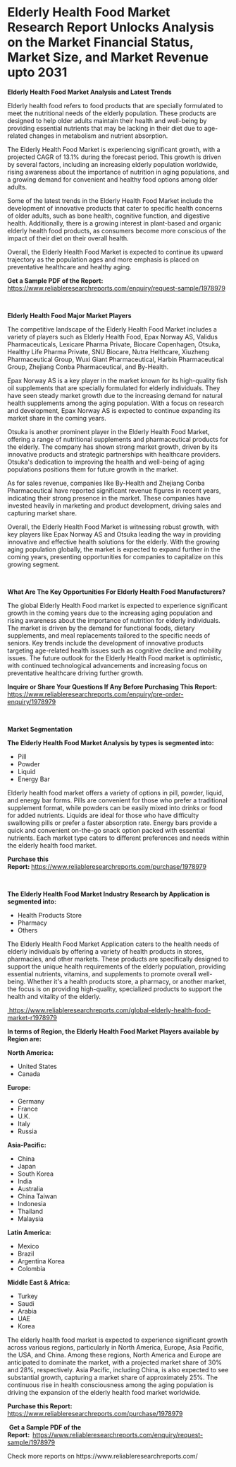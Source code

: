 <p><h1>Elderly Health Food Market Research Report Unlocks Analysis on the Market Financial Status, Market Size, and Market Revenue upto 2031</h1></p><p><strong>Elderly Health Food Market Analysis and Latest Trends</strong></p>
<p><p>Elderly health food refers to food products that are specially formulated to meet the nutritional needs of the elderly population. These products are designed to help older adults maintain their health and well-being by providing essential nutrients that may be lacking in their diet due to age-related changes in metabolism and nutrient absorption.</p><p>The Elderly Health Food Market is experiencing significant growth, with a projected CAGR of 13.1% during the forecast period. This growth is driven by several factors, including an increasing elderly population worldwide, rising awareness about the importance of nutrition in aging populations, and a growing demand for convenient and healthy food options among older adults.</p><p>Some of the latest trends in the Elderly Health Food Market include the development of innovative products that cater to specific health concerns of older adults, such as bone health, cognitive function, and digestive health. Additionally, there is a growing interest in plant-based and organic elderly health food products, as consumers become more conscious of the impact of their diet on their overall health.</p><p>Overall, the Elderly Health Food Market is expected to continue its upward trajectory as the population ages and more emphasis is placed on preventative healthcare and healthy aging.</p></p>
<p><strong>Get a Sample PDF of the Report:&nbsp;</strong> <a href="https://www.reliableresearchreports.com/enquiry/request-sample/1978979">https://www.reliableresearchreports.com/enquiry/request-sample/1978979</a></p>
<p>&nbsp;</p>
<p><strong>Elderly Health Food Major Market Players</strong></p>
<p><p>The competitive landscape of the Elderly Health Food Market includes a variety of players such as Elderly Health Food, Epax Norway AS, Validus Pharmaceuticals, Lexicare Pharma Private, Biocare Copenhagen, Otsuka, Healthy Life Pharma Private, SNU Biocare, Nutra Helthcare, Xiuzheng Pharmaceutical Group, Wuxi Giant Pharmaceutical, Harbin Pharmaceutical Group, Zhejiang Conba Pharmaceutical, and By-Health.</p><p>Epax Norway AS is a key player in the market known for its high-quality fish oil supplements that are specially formulated for elderly individuals. They have seen steady market growth due to the increasing demand for natural health supplements among the aging population. With a focus on research and development, Epax Norway AS is expected to continue expanding its market share in the coming years.</p><p>Otsuka is another prominent player in the Elderly Health Food Market, offering a range of nutritional supplements and pharmaceutical products for the elderly. The company has shown strong market growth, driven by its innovative products and strategic partnerships with healthcare providers. Otsuka's dedication to improving the health and well-being of aging populations positions them for future growth in the market.</p><p>As for sales revenue, companies like By-Health and Zhejiang Conba Pharmaceutical have reported significant revenue figures in recent years, indicating their strong presence in the market. These companies have invested heavily in marketing and product development, driving sales and capturing market share.</p><p>Overall, the Elderly Health Food Market is witnessing robust growth, with key players like Epax Norway AS and Otsuka leading the way in providing innovative and effective health solutions for the elderly. With the growing aging population globally, the market is expected to expand further in the coming years, presenting opportunities for companies to capitalize on this growing segment.</p></p>
<p>&nbsp;</p>
<p><strong>What Are The Key Opportunities For Elderly Health Food Manufacturers?</strong></p>
<p><p>The global Elderly Health Food market is expected to experience significant growth in the coming years due to the increasing aging population and rising awareness about the importance of nutrition for elderly individuals. The market is driven by the demand for functional foods, dietary supplements, and meal replacements tailored to the specific needs of seniors. Key trends include the development of innovative products targeting age-related health issues such as cognitive decline and mobility issues. The future outlook for the Elderly Health Food market is optimistic, with continued technological advancements and increasing focus on preventative healthcare driving further growth.</p></p>
<p><strong>Inquire or Share Your Questions If Any Before Purchasing This Report:</strong> <a href="https://www.reliableresearchreports.com/enquiry/pre-order-enquiry/1978979">https://www.reliableresearchreports.com/enquiry/pre-order-enquiry/1978979</a></p>
<p>&nbsp;</p>
<p><strong>Market Segmentation</strong></p>
<p><strong>The Elderly Health Food Market Analysis by types is segmented into:</strong></p>
<p><ul><li>Pill</li><li>Powder</li><li>Liquid</li><li>Energy Bar</li></ul></p>
<p><p>Elderly health food market offers a variety of options in pill, powder, liquid, and energy bar forms. Pills are convenient for those who prefer a traditional supplement format, while powders can be easily mixed into drinks or food for added nutrients. Liquids are ideal for those who have difficulty swallowing pills or prefer a faster absorption rate. Energy bars provide a quick and convenient on-the-go snack option packed with essential nutrients. Each market type caters to different preferences and needs within the elderly health food market.</p></p>
<p><strong>Purchase this Report:&nbsp;</strong><a href="https://www.reliableresearchreports.com/purchase/1978979">https://www.reliableresearchreports.com/purchase/1978979</a></p>
<p>&nbsp;</p>
<p><strong>The Elderly Health Food Market Industry Research by Application is segmented into:</strong></p>
<p><ul><li>Health Products Store</li><li>Pharmacy</li><li>Others</li></ul></p>
<p><p>The Elderly Health Food Market Application caters to the health needs of elderly individuals by offering a variety of health products in stores, pharmacies, and other markets. These products are specifically designed to support the unique health requirements of the elderly population, providing essential nutrients, vitamins, and supplements to promote overall well-being. Whether it's a health products store, a pharmacy, or another market, the focus is on providing high-quality, specialized products to support the health and vitality of the elderly.</p></p>
<p><a href="https://www.reliableresearchreports.com/global-elderly-health-food-market-r1978979">&nbsp;https://www.reliableresearchreports.com/global-elderly-health-food-market-r1978979</a></p>
<p><strong>In terms of Region, the Elderly Health Food Market Players available by Region are:</strong></p>
<p>
    <p> <strong> North America: </strong>
        <ul>
            <li>United States</li>
            <li>Canada</li>
        </ul>
        </p> 
    <p> <strong> Europe: </strong>
        <ul>
            <li>Germany</li>
            <li>France</li>
            <li>U.K.</li>
            <li>Italy</li>
            <li>Russia</li>
        </ul>
        </p> 
    <p> <strong> Asia-Pacific: </strong>
        <ul>
            <li>China</li>
            <li>Japan</li>
            <li>South Korea</li>
            <li>India</li>
            <li>Australia</li>
            <li>China Taiwan</li>
            <li>Indonesia</li>
            <li>Thailand</li>
            <li>Malaysia</li>
        </ul>
        </p> 
    <p> <strong> Latin America: </strong>
        <ul>
            <li>Mexico</li>
            <li>Brazil</li>
            <li>Argentina Korea</li>
            <li>Colombia</li>
        </ul>
        </p> 
    <p> <strong> Middle East & Africa: </strong>
        <ul>
            <li>Turkey</li>
            <li>Saudi</li>
            <li>Arabia</li>
            <li>UAE</li>
            <li>Korea</li>
        </ul>
    </p>
    </p>
<p><p>The elderly health food market is expected to experience significant growth across various regions, particularly in North America, Europe, Asia Pacific, the USA, and China. Among these regions, North America and Europe are anticipated to dominate the market, with a projected market share of 30% and 28%, respectively. Asia Pacific, including China, is also expected to see substantial growth, capturing a market share of approximately 25%. The continuous rise in health consciousness among the aging population is driving the expansion of the elderly health food market worldwide.</p></p>
<p><strong>Purchase this Report: </strong><a href="https://www.reliableresearchreports.com/purchase/1978979">https://www.reliableresearchreports.com/purchase/1978979</a></p>
<p>&nbsp;<strong>Get a Sample PDF of the Report:&nbsp;&nbsp;</strong><a href="https://www.reliableresearchreports.com/enquiry/request-sample/1978979">https://www.reliableresearchreports.com/enquiry/request-sample/1978979</a></p>
<p><strong></strong></p>
<p>Check more reports on https://www.reliableresearchreports.com/</p>